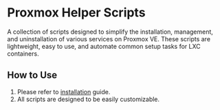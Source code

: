 # Proxmox Helper Scripts
A collection of scripts designed to simplify the installation, management, and uninstallation of various services on Proxmox VE. These scripts are lightweight, easy to use, and automate common setup tasks for LXC containers.

## How to Use
1. Please refer to [installation](https://thelibs.gitbook.io/thelibs/proxmox/setup/installation#post-installation) guide. 
2. All scripts are designed to be easily customizable.


